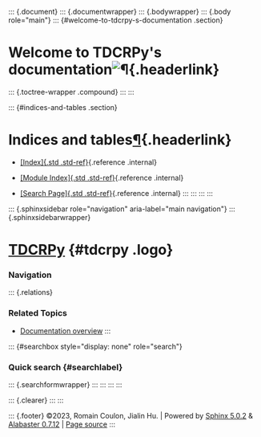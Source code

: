 ::: {.document}
::: {.documentwrapper}
::: {.bodywrapper}
::: {.body role="main"}
::: {#welcome-to-tdcrpy-s-documentation .section}
# Welcome to TDCRPy's documentation![¶](#welcome-to-tdcrpy-s-documentation "Permalink to this heading"){.headerlink}

::: {.toctree-wrapper .compound}
:::
:::

::: {#indices-and-tables .section}
# Indices and tables[¶](#indices-and-tables "Permalink to this heading"){.headerlink}

-   [[Index]{.std .std-ref}](genindex.html){.reference .internal}

-   [[Module Index]{.std .std-ref}](py-modindex.html){.reference
    .internal}

-   [[Search Page]{.std .std-ref}](search.html){.reference .internal}
:::
:::
:::
:::

::: {.sphinxsidebar role="navigation" aria-label="main navigation"}
::: {.sphinxsidebarwrapper}
# [TDCRPy](#) {#tdcrpy .logo}

### Navigation

::: {.relations}
### Related Topics

-   [Documentation overview](#)
:::

::: {#searchbox style="display: none" role="search"}
### Quick search {#searchlabel}

::: {.searchformwrapper}
:::
:::
:::
:::

::: {.clearer}
:::
:::

::: {.footer}
©2023, Romain Coulon, Jialin Hu. \| Powered by [Sphinx
5.0.2](http://sphinx-doc.org/) & [Alabaster
0.7.12](https://github.com/bitprophet/alabaster) \| [Page
source](_sources/index.rst.txt)
:::
